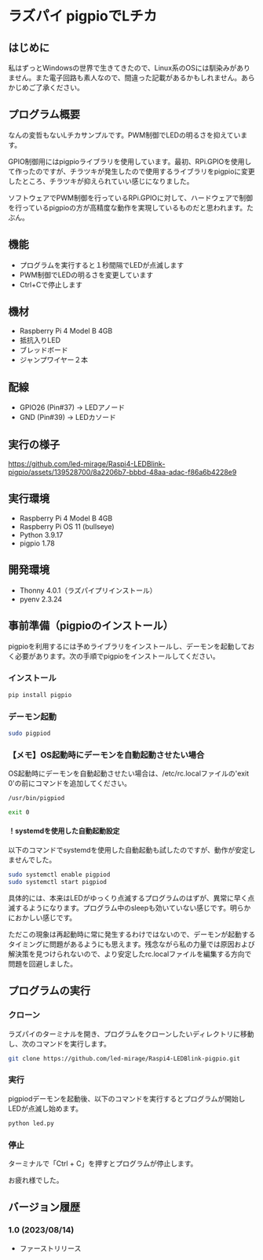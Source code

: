 # ラズパイ pigpioでLチカ

## はじめに

私はずっとWindowsの世界で生きてきたので、Linux系のOSには馴染みがありません。また電子回路も素人なので、間違った記載があるかもしれません。あらかじめご了承ください。

## プログラム概要

なんの変哲もないLチカサンプルです。PWM制御でLEDの明るさを抑えています。

GPIO制御用にはpigpioライブラリを使用しています。最初、RPi.GPIOを使用して作ったのですが、チラツキが発生したので使用するライブラリをpigpioに変更したところ、チラツキが抑えられていい感じになりました。

ソフトウェアでPWM制御を行っているRPi.GPIOに対して、ハードウェアで制御を行っているpigpioの方が高精度な動作を実現しているものだと思われます。たぶん。

## 機能

- プログラムを実行すると１秒間隔でLEDが点滅します
- PWM制御でLEDの明るさを変更しています
- Ctrl+Cで停止します

## 機材

- Raspberry Pi 4 Model B 4GB
- 抵抗入りLED
- ブレッドボード
- ジャンプワイヤー２本

## 配線

- GPIO26 (Pin#37) -> LEDアノード
- GND (Pin#39) -> LEDカソード

## 実行の様子

https://github.com/led-mirage/Raspi4-LEDBlink-pigpio/assets/139528700/8a2206b7-bbbd-48aa-adac-f86a6b4228e9

## 実行環境

- Raspberry Pi 4 Model B 4GB
- Raspberry Pi OS 11 (bullseye)
- Python 3.9.17
- pigpio 1.78

## 開発環境

- Thonny 4.0.1（ラズパイプリインストール）
- pyenv 2.3.24

## 事前準備（pigpioのインストール）

pigpioを利用するには予めライブラリをインストールし、デーモンを起動しておく必要があります。次の手順でpigpioをインストールしてください。

### インストール

```bash
pip install pigpio
```

### デーモン起動

```bash
sudo pigpiod
```

### 【メモ】OS起動時にデーモンを自動起動させたい場合

OS起動時にデーモンを自動起動させたい場合は、/etc/rc.localファイルの'exit 0'の前にコマンドを追加してください。

```bash
/usr/bin/pigpiod

exit 0
```

#### ！systemdを使用した自動起動設定

以下のコマンドでsystemdを使用した自動起動も試したのですが、動作が安定しませんでした。

```bash
sudo systemctl enable pigpiod
sudo systemctl start pigpiod
```

具体的には、本来はLEDがゆっくり点滅するプログラムのはずが、異常に早く点滅するようになります。プログラム中のsleepも効いていない感じです。明らかにおかしい感じです。

ただこの現象は再起動時に常に発生するわけではないので、デーモンが起動するタイミングに問題があるようにも思えます。残念ながら私の力量では原因および解決策を見つけられないので、より安定したrc.localファイルを編集する方向で問題を回避しました。

## プログラムの実行

### クローン

ラズパイのターミナルを開き、プログラムをクローンしたいディレクトリに移動し、次のコマンドを実行します。

```bash
git clone https://github.com/led-mirage/Raspi4-LEDBlink-pigpio.git
```

### 実行

pigpiodデーモンを起動後、以下のコマンドを実行するとプログラムが開始しLEDが点滅し始めます。

```bash
python led.py
```

### 停止

ターミナルで「Ctrl + C」を押すとプログラムが停止します。

お疲れ様でした。

## バージョン履歴

### 1.0 (2023/08/14)
- ファーストリリース
